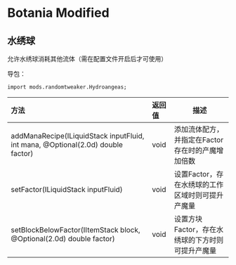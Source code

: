 # Botania Modified

## 水绣球

允许水绣球消耗其他流体（需在配置文件开启后才可使用）

导包：

~~~zenscript
import mods.randomtweaker.Hydroangeas;
~~~

| 方法                                                         | 返回值 | 描述                                             |
| :----------------------------------------------------------- | :----- | ------------------------------------------------ |
| addManaRecipe(ILiquidStack inputFluid, int mana, @Optional(2.0d) double factor) | void   | 添加流体配方，并指定在Factor存在时的产魔增加倍数 |
| setFactor(ILiquidStack inputFluid)                           | void   | 设置Factor，存在水绣球的工作区域时则可提升产魔量 |
| setBlockBelowFactor(IItemStack block, @Optional(2.0d) double factor) | void   | 设置方块Factor，存在水绣球的下方时则可提升产魔量 |

